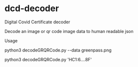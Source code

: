 # dcd-decoder
Digital Covid Certificate decoder

Decode an image or qr code image data to human readable json

Usage

python3 decodeGRQRCode.py --data greenpass.png

python3 decodeGRQRCode.py 'HC1:6....8F'
